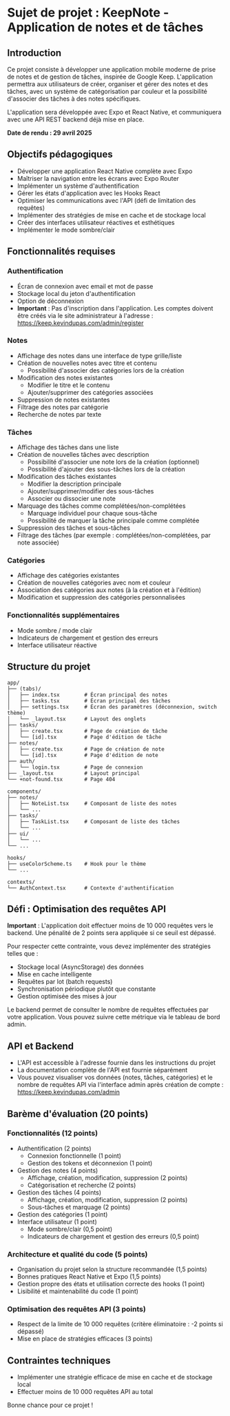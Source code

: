 # Sujet de projet : KeepNote - Application de notes et de tâches

## Introduction

Ce projet consiste à développer une application mobile moderne de prise de notes et de gestion de tâches, inspirée de Google Keep. L'application permettra aux utilisateurs de créer, organiser et gérer des notes et des tâches, avec un système de catégorisation par couleur et la possibilité d'associer des tâches à des notes spécifiques.

L'application sera développée avec Expo et React Native, et communiquera avec une API REST backend déjà mise en place.

**Date de rendu : 29 avril 2025**

## Objectifs pédagogiques

- Développer une application React Native complète avec Expo
- Maîtriser la navigation entre les écrans avec Expo Router
- Implémenter un système d'authentification
- Gérer les états d'application avec les Hooks React
- Optimiser les communications avec l'API (défi de limitation des requêtes)
- Implémenter des stratégies de mise en cache et de stockage local
- Créer des interfaces utilisateur réactives et esthétiques
- Implémenter le mode sombre/clair

## Fonctionnalités requises

### Authentification
- Écran de connexion avec email et mot de passe
- Stockage local du jeton d'authentification
- Option de déconnexion
- **Important** : Pas d'inscription dans l'application. Les comptes doivent être créés via le site administrateur à l'adresse : https://keep.kevindupas.com/admin/register

### Notes
- Affichage des notes dans une interface de type grille/liste
- Création de nouvelles notes avec titre et contenu
  - Possibilité d'associer des catégories lors de la création
- Modification des notes existantes
  - Modifier le titre et le contenu
  - Ajouter/supprimer des catégories associées
- Suppression de notes existantes
- Filtrage des notes par catégorie
- Recherche de notes par texte

### Tâches
- Affichage des tâches dans une liste
- Création de nouvelles tâches avec description
  - Possibilité d'associer une note lors de la création (optionnel)
  - Possibilité d'ajouter des sous-tâches lors de la création
- Modification des tâches existantes
  - Modifier la description principale
  - Ajouter/supprimer/modifier des sous-tâches
  - Associer ou dissocier une note
- Marquage des tâches comme complétées/non-complétées
  - Marquage individuel pour chaque sous-tâche
  - Possibilité de marquer la tâche principale comme complétée
- Suppression des tâches et sous-tâches
- Filtrage des tâches (par exemple : complétées/non-complétées, par note associée)

### Catégories
- Affichage des catégories existantes
- Création de nouvelles catégories avec nom et couleur
- Association des catégories aux notes (à la création et à l'édition)
- Modification et suppression des catégories personnalisées

### Fonctionnalités supplémentaires
- Mode sombre / mode clair
- Indicateurs de chargement et gestion des erreurs
- Interface utilisateur réactive

## Structure du projet

```
app/
├── (tabs)/
│   ├── index.tsx        # Écran principal des notes
│   ├── tasks.tsx        # Écran principal des tâches
│   ├── settings.tsx     # Écran des paramètres (déconnexion, switch thème)
│   └── _layout.tsx      # Layout des onglets
├── tasks/
│   ├── create.tsx       # Page de création de tâche
│   └── [id].tsx         # Page d'édition de tâche
├── notes/
│   ├── create.tsx       # Page de création de note
│   └── [id].tsx         # Page d'édition de note
├── auth/
│   └── login.tsx        # Page de connexion
├── _layout.tsx          # Layout principal
└── +not-found.tsx       # Page 404

components/
├── notes/
│   ├── NoteList.tsx     # Composant de liste des notes
│   └── ...
├── tasks/
│   ├── TaskList.tsx     # Composant de liste des tâches
│   └── ...
├── ui/
│   └── ...
└── ...

hooks/
├── useColorScheme.ts    # Hook pour le thème
└── ...

contexts/
└── AuthContext.tsx      # Contexte d'authentification
```

## Défi : Optimisation des requêtes API

**Important** : L'application doit effectuer moins de 10 000 requêtes vers le backend. Une pénalité de 2 points sera appliquée si ce seuil est dépassé.

Pour respecter cette contrainte, vous devez implémenter des stratégies telles que :
- Stockage local (AsyncStorage) des données
- Mise en cache intelligente
- Requêtes par lot (batch requests)
- Synchronisation périodique plutôt que constante
- Gestion optimisée des mises à jour

Le backend permet de consulter le nombre de requêtes effectuées par votre application. Vous pouvez suivre cette métrique via le tableau de bord admin.

## API et Backend

- L'API est accessible à l'adresse fournie dans les instructions du projet
- La documentation complète de l'API est fournie séparément
- Vous pouvez visualiser vos données (notes, tâches, catégories) et le nombre de requêtes API via l'interface admin après création de compte : https://keep.kevindupas.com/admin

## Barème d'évaluation (20 points)

### Fonctionnalités (12 points)
- Authentification (2 points)
  - Connexion fonctionnelle (1 point)
  - Gestion des tokens et déconnexion (1 point)
- Gestion des notes (4 points)
  - Affichage, création, modification, suppression (2 points)
  - Catégorisation et recherche (2 points)
- Gestion des tâches (4 points)
  - Affichage, création, modification, suppression (2 points)
  - Sous-tâches et marquage (2 points)
- Gestion des catégories (1 point)
- Interface utilisateur (1 point)
  - Mode sombre/clair (0,5 point)
  - Indicateurs de chargement et gestion des erreurs (0,5 point)

### Architecture et qualité du code (5 points)
- Organisation du projet selon la structure recommandée (1,5 points)
- Bonnes pratiques React Native et Expo (1,5 points)
- Gestion propre des états et utilisation correcte des hooks (1 point)
- Lisibilité et maintenabilité du code (1 point)

### Optimisation des requêtes API (3 points)
- Respect de la limite de 10 000 requêtes (critère éliminatoire : -2 points si dépassé)
- Mise en place de stratégies efficaces (3 points)

## Contraintes techniques

- Implémenter une stratégie efficace de mise en cache et de stockage local
- Effectuer moins de 10 000 requêtes API au total

Bonne chance pour ce projet !
